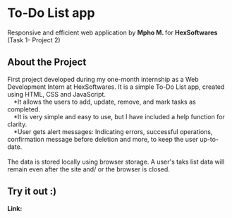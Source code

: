 <h1>To-Do List app</h1>
Responsive and efficient web application by <b> Mpho M. </b>  for <b> HexSoftwares </b> (Task 1- Project 2)
<h2>About the Project</h2>
First project developed during my one-month internship as a Web Development Intern at HexSoftwares. It is a simple To-Do List app, created using HTML, CSS and JavaScript.<br/>
&emsp;*It allows the users to add, update, remove, and mark tasks as completed. <br/>
&emsp;*It is very simple and easy to use, but I have included a help function for clarity.<br/>
&emsp;*User gets alert messages: Indicating errors, successful operations, confirmation message before deletion and more, to keep the user up-to-date. <br/>
<br/>
The data is stored locally using browser storage. A user's taks list data will remain even after the site and/ or the browser is closed.

<h2>Try it out :)</h2>
<b>Link: </b> 



